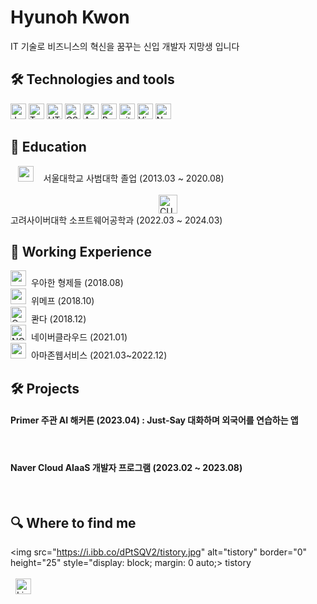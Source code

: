 # Hyunoh Kwon 
IT 기술로 비즈니스의 혁신을 꿈꾸는 신입 개발자 지망생 입니다



## 🛠  Technologies and tools

<a name="learning-now"></a>

<img src="https://img.shields.io/badge/JavaScript-282C34?logo=javascript&logoColor=F7DF1E" alt="JavaScript logo" title="JavaScript" height="25" />

<img src="https://img.shields.io/badge/TypeScript-282C34?logo=typescript&logoColor=3178C6" alt="TypeScript logo" title="TypeScript" height="25" />

<img src="https://img.shields.io/badge/HTML5-282C34?logo=html5&logoColor=E34F26" alt="HTML5 logo" title="HTML5" height="25" />

<img src="https://img.shields.io/badge/CSS3-282C34?logo=css3&logoColor=1572B6" alt="CSS3 logo" title="CSS3" height="25" />

<img src="https://img.shields.io/badge/Android-282C34?logo=android&logoColor=3DDC84" alt="Android logo" title="Android" height="25" />

<img src="https://img.shields.io/badge/React Native-282C34?logo=react&logoColor=61DAFB" alt="React Native logo" title="React Native" height="25" />

<img src="https://img.shields.io/badge/git-282C34?logo=git&logoColor=F05032" alt="git logo" title="git" height="25" />

<img src="https://img.shields.io/badge/VS%20Code-282C34?logo=visual-studio-code&logoColor=007ACC" alt="Visual Studio Code logo" title="Visual Studio Code" height="25" />

<img src="https://img.shields.io/badge/Node.js-282C34?logo=node.js&logoColor=339933" alt="Node.js logo" title="Node.js" height="25" />


<a name="learning-next"></a>

## 📖  Education

&nbsp;&nbsp;&nbsp;<img src="https://i.ibb.co/64R40W3/snu.png" alt="snu" border="0" height="25" > &nbsp;&nbsp; 서울대학교 사범대학 졸업 (2013.03 ~ 2020.08)
&nbsp;
<br><br>
<img src="https://i.ibb.co/6BWMJxB/CUK.png" alt="CUK" border="0" height="30" style="display: block; margin: 0 auto;" > 고려사이버대학 소프트웨어공학과 (2022.03 ~ 2024.03)


## 👾  Working Experience
<img src="https://i.ibb.co/TBYYZdm/woowa-bros.png" alt="woowa-bros" border="0" height="25" width="25"> &nbsp;우아한 형제들 (2018.08)<br>
<img src="https://i.ibb.co/zXGSPR7/wemaf.png" alt="wemaf" border="0" height="25" width="25"> &nbsp;위메프 (2018.10)<br>
<img src="https://i.ibb.co/kG0vR9B/Qanda.jpg" alt="Qanda" border="0" height="25" width="25"> &nbsp;콴다 (2018.12)<br>
<img src="https://i.ibb.co/92tyDNZ/NCP.png" alt="NCP" border="0" height="25" width="25"> &nbsp;네이버클라우드 (2021.01)<br>
<img src="https://i.ibb.co/0M0yzp6/awslogo.png" alt="awslogo" border="0" height="25" width="25"> &nbsp;아마존웹서비스 (2021.03~2022.12)<br>


## 🛠   Projects 

<h4>Primer 주관 AI 해커톤 (2023.04) : Just-Say 대화하며 외국어를 연습하는 앱</h4> <br>

<h4>Naver Cloud AIaaS 개발자 프로그램 (2023.02 ~ 2023.08)</h4> <br>


## 🔍  Where to find me


<img src="https://i.ibb.co/dPtSQV2/tistory.jpg" alt="tistory" border="0" height="25" style="display: block; margin: 0 auto;> tistory
<br>
<br>
&nbsp;
[<img src="https://img.shields.io/badge/LinkedIn-282C34?logo=linkedin&logoColor=0077B5" alt="LinkedIn logo" title="LinkedIn" height="25" />](https://https://www.linkedin.com/in/현오-권-395684188/)

